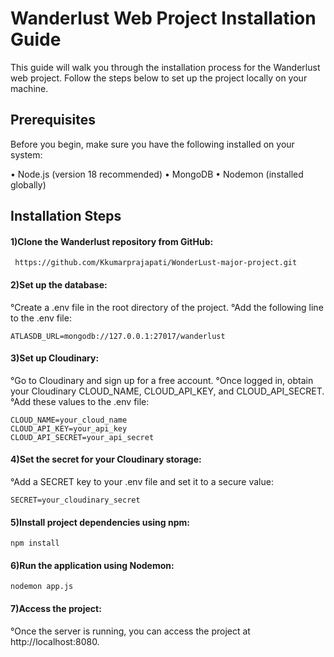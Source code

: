 # Wanderlust Web Project Installation Guide

This guide will walk you through the installation process for the Wanderlust web project. Follow the steps below to set up the project locally on your machine.

## Prerequisites
Before you begin, make sure you have the following installed on your system:

   • Node.js (version 18 recommended)
   • MongoDB
   • Nodemon (installed globally)

## Installation Steps
   #### 1)Clone the Wanderlust repository from GitHub:

     https://github.com/Kkumarprajapati/WonderLust-major-project.git

  #### 2)Set up the database:

   °Create a .env file in the root directory of the project.
   °Add the following line to the .env file:

    ATLASDB_URL=mongodb://127.0.0.1:27017/wanderlust

#### 3)Set up Cloudinary:

 °Go to Cloudinary and sign up for a free account.
 °Once logged in, obtain your Cloudinary CLOUD_NAME, CLOUD_API_KEY, and CLOUD_API_SECRET.
 °Add these values to the .env file:

    CLOUD_NAME=your_cloud_name
    CLOUD_API_KEY=your_api_key
    CLOUD_API_SECRET=your_api_secret

#### 4)Set the secret for your Cloudinary storage:

 °Add a SECRET key to your .env file and set it to a secure value:

    SECRET=your_cloudinary_secret

#### 5)Install project dependencies using npm:

    npm install

#### 6)Run the application using Nodemon:

    nodemon app.js

#### 7)Access the project:

   °Once the server is running, you can access the project at http://localhost:8080.
